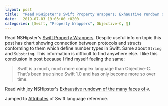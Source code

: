 ```yaml
---
layout: post
title:  "Read NSHipster's Swift Property Wrappers; Exhaustive rundown of the many faces of `@`; Attributes chapter of Swift language reference"
date:   2019-07-03 19:03:00 +0200
categories: [Swift, "Property Wrappers", Objective-C, @]
---
```

Read NSHipster's [Swift Property Wrappers](https://nshipster.com/propertywrapper/). Despite useful info on topic this post has chart showing connection between protocols and structs conforming to them which define number types in Swift. Same about `String` and `Substring`. This information is difficult to find anywhere else. I like this conclusion in post because I find myself feeling the same:

> Swift is a much, much more complex language than Objective-C. That’s been true since Swift 1.0 and has only become more so over time.

Read with joy NSHipster's [Exhaustive rundown of the many faces of `@`](https://nshipster.com/at-compiler-directives/).

Jumped to [Attributes](https://docs.swift.org/swift-book/ReferenceManual/Attributes.html) of Swift language reference.
